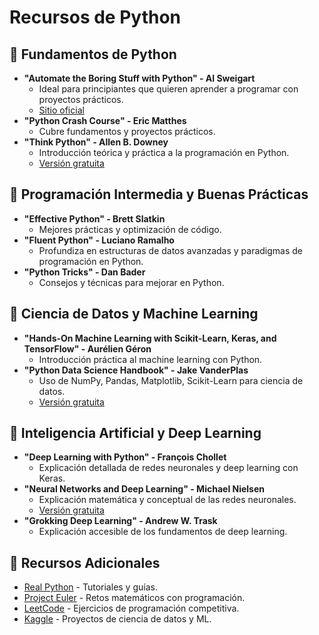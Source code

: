 # Recursos de Python

## 🔹 Fundamentos de Python
- **"Automate the Boring Stuff with Python" - Al Sweigart**
  - Ideal para principiantes que quieren aprender a programar con proyectos prácticos.
  - [Sitio oficial](https://automatetheboringstuff.com/)
- **"Python Crash Course" - Eric Matthes**
  - Cubre fundamentos y proyectos prácticos.
- **"Think Python" - Allen B. Downey**
  - Introducción teórica y práctica a la programación en Python.
  - [Versión gratuita](https://greenteapress.com/wp/think-python/)

## 🔹 Programación Intermedia y Buenas Prácticas
- **"Effective Python" - Brett Slatkin**
  - Mejores prácticas y optimización de código.
- **"Fluent Python" - Luciano Ramalho**
  - Profundiza en estructuras de datos avanzadas y paradigmas de programación en Python.
- **"Python Tricks" - Dan Bader**
  - Consejos y técnicas para mejorar en Python.

## 🔹 Ciencia de Datos y Machine Learning
- **"Hands-On Machine Learning with Scikit-Learn, Keras, and TensorFlow" - Aurélien Géron**
  - Introducción práctica al machine learning con Python.
- **"Python Data Science Handbook" - Jake VanderPlas**
  - Uso de NumPy, Pandas, Matplotlib, Scikit-Learn para ciencia de datos.
  - [Versión gratuita](https://jakevdp.github.io/PythonDataScienceHandbook/)

## 🔹 Inteligencia Artificial y Deep Learning
- **"Deep Learning with Python" - François Chollet**
  - Explicación detallada de redes neuronales y deep learning con Keras.
- **"Neural Networks and Deep Learning" - Michael Nielsen**
  - Explicación matemática y conceptual de las redes neuronales.
  - [Versión gratuita](http://neuralnetworksanddeeplearning.com/)
- **"Grokking Deep Learning" - Andrew W. Trask**
  - Explicación accesible de los fundamentos de deep learning.

## 🔹 Recursos Adicionales
- [Real Python](https://realpython.com/) - Tutoriales y guías.
- [Project Euler](https://projecteuler.net/) - Retos matemáticos con programación.
- [LeetCode](https://leetcode.com/) - Ejercicios de programación competitiva.
- [Kaggle](https://www.kaggle.com/) - Proyectos de ciencia de datos y ML.

